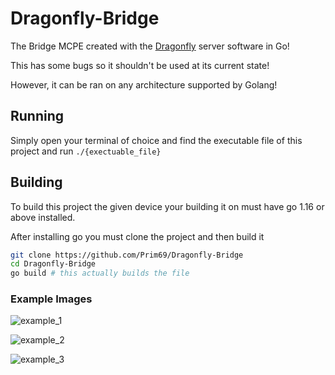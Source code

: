 # Dragonfly-Bridge
The Bridge MCPE created with the [Dragonfly](https://github.com/df-mc/dragonfly) server software in Go!

This has some bugs so it shouldn't be used at its current state!

However, it can be ran on any architecture supported by Golang!

## Running
Simply open your terminal of choice and find the executable file of this project and run
`./{exectuable_file}`

## Building
To build this project the given device your building it on must have go 1.16 or above installed.

After installing go you must clone the project and then build it
```bash
git clone https://github.com/Prim69/Dragonfly-Bridge
cd Dragonfly-Bridge
go build # this actually builds the file
```

### Example Images
![example_1](https://media.discordapp.net/attachments/623917901409419274/871656749860519936/unknown-1.png)

![example_2](https://media.discordapp.net/attachments/719190269672685608/871634864472981504/unknown.png)

![example_3](https://media.discordapp.net/attachments/719190269672685608/871870861953601556/unknown.png)
